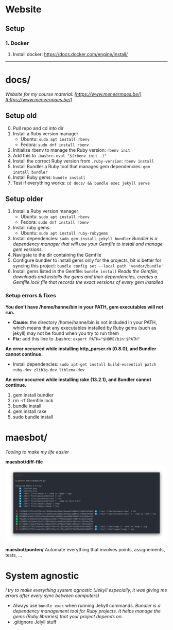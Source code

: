 # Website

## Setup

### 1. Docker
1. Install docker: https://docs.docker.com/engine/install/

---

# docs/
*Website for my course material: [https://www.meneermaes.be/](https://www.meneermaes.be/)*

## Setup old
0. Pull repo and cd into dir
1. Install a Ruby version manager
    - Ubuntu: `sudo apt install rbenv`
    - Fedora: `sudo dnf install rbenv`
2. Initialize rbenv to manage the Ruby version: `rbenv init`
3. Add this to `.bashrc`: `eval "$(rbenv init -)"`
4. Install the correct Ruby version from `.ruby-version`: `rbenv install`
5. Install Bundler a Ruby tool that manages gem dependencies: `gem install bundler`
5. Install Ruby gems: `bundle install`
6. Test if everything works: `cd docs/ && bundle exec jekyll serve`

## Setup older
1. Install a Ruby version manager
    - Ubuntu: `sudo apt install rbenv`
    - Fedora: `sudo dnf install rbenv`
1. Install ruby gems:
    - Ubuntu: `sudo apt install ruby-rubygems`
2. Install dependencies: `sudo gem install jekyll bundler`
    *Bundler is a dependency manager that will use your Gemfile to install and manage gem versions.*
3. Navigate to the dir containing the Gemfile
4. Configure bundler to install gems only for the projects, bit is better for syncing this project: `bundle config set --local path 'vendor/bundle'`
5. Install gems listed in the Gemfile: `bundle install`
    *Reads the Gemfile, downloads and installs the gems and their dependencies, creates a Gemfile.lock file that records the exact versions of every gem installed*

### Setup errors & fixes

**You don't have /home/hanne/bin in your PATH, gem executables will not run.**
- **Cause:** the directory /home/hanne/bin is not included in your PATH, which means that any executables installed by Ruby gems (such as jekyll) may not be found when you try to run them
- **Fix:** add this line to .bashrc: `export PATH="$HOME/bin:$PATH"`

**An error occurred while installing http_parser.rb (0.8.0), and Bundler cannot continue.**
- Install dependencies: `sudo apt-get install build-essential patch ruby-dev zlib1g-dev liblzma-dev`

**An error occurred while installing rake (13.2.1), and Bundler cannot continue.**
1. gem install bundler
2. rm -rf Gemfile.lock
3. bundle install
4. gem install rake
5. sudo bundle install

# maesbot/
*Tooling to make my life easier*

**maesbot/diff-file**
![diff-fileTerminal output](readme/carbon.png)

**maesbot/punten/**
Automate everything that involves points, assignements, tests, ...

# System agnostic
*I try to make everything system agnostic (Jekyll especially, it was giving me errors after every sync between computers)*

- Always use `bundle exec` when running Jekyll commands.
    *Bundler is a dependency management tool for Ruby projects. It helps manage the gems (Ruby libraries) that your project depends on.*
- .gitignore Jelyll stuff
